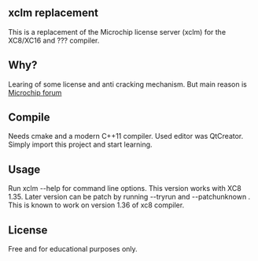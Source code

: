 ## xclm replacement
This is a replacement of the Microchip license server (xclm) for the XC8/XC16 and ??? compiler.

## Why?
Learing of some license and anti cracking mechanism.
But main reason is [Microchip forum](http://www.microchip.com/forums/FindPost/707298)

## Compile
Needs cmake and a modern C++11 compiler. Used editor was QtCreator. Simply import this project and start learning.

## Usage
Run xclm --help for command line options. This version works with XC8 1.35. Later version can be patch by running --tryrun and --patchunknown . This is known to work on version 1.36 of xc8 compiler.

## License
Free and for educational purposes only.

